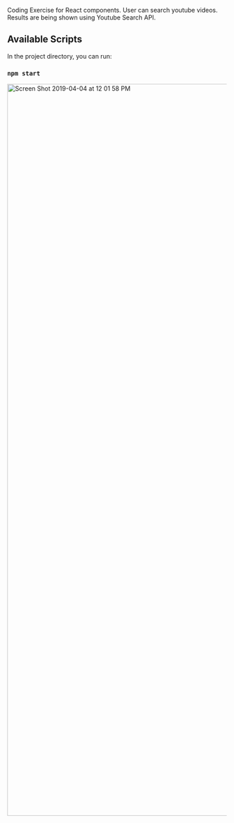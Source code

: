 Coding Exercise for React components. User can search youtube videos. 
Results are being shown using Youtube Search API.

## Available Scripts

In the project directory, you can run:

### `npm start`

<img width="1679" alt="Screen Shot 2019-04-04 at 12 01 58 PM" src="https://user-images.githubusercontent.com/48612551/55570726-fb8d3600-56d1-11e9-8d0f-54d897471193.png">


